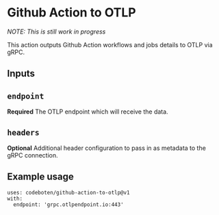 # Github Action to OTLP

*NOTE: This is still work in progress*

This action outputs Github Action workflows and jobs details to OTLP via gRPC.

## Inputs

## `endpoint`

**Required** The OTLP endpoint which will receive the data.

## `headers`

**Optional** Additional header configuration to pass in as metadata to the gRPC connection.

## Example usage

```
uses: codeboten/github-action-to-otlp@v1
with:
  endpoint: 'grpc.otlpendpoint.io:443'
```
